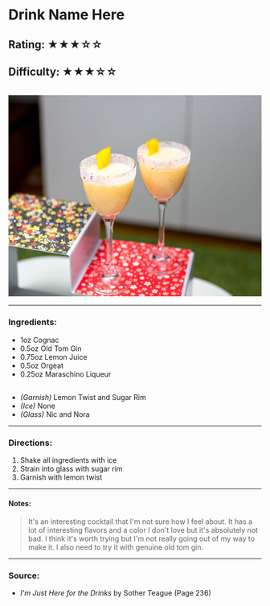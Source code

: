 # Drink Name Here

## Rating: ★★★☆☆
## Difficulty: ★★★☆☆

<br>

<img src="../Images/upper-crust.jpg" alt="" height="400">

<br>

---

### Ingredients:

* 1oz Cognac
* 0.5oz Old Tom Gin
* 0.75oz Lemon Juice
* 0.5oz Orgeat
* 0.25oz Maraschino Liqueur
##
* *(Garnish)* Lemon Twist and Sugar Rim
* *(Ice)* None
* *(Glass)* Nic and Nora

---

### Directions:
1. Shake all ingredients with ice
2. Strain into glass with sugar rim
3. Garnish with lemon twist
---

#### Notes:
> It's an interesting cocktail that I'm not sure how I feel about. It has a lot of interesting flavors and a color I don't love but it's absolutely not bad. I think it's worth trying but I'm not really going out of my way to make it. I also need to try it with genuine old tom gin. 

---

### Source:
* *I'm Just Here for the Drinks* by Sother Teague (Page 236)